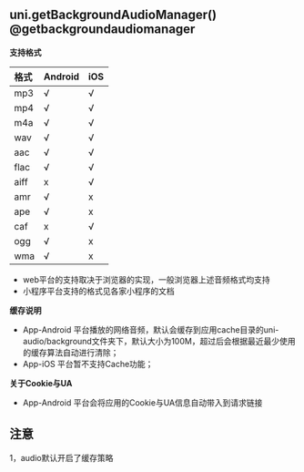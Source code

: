 ## uni.getBackgroundAudioManager() @getbackgroundaudiomanager

**支持格式**

|格式	|Android|iOS|
|:-		|:-			|:-	|
|mp3	|√			|√	|
|mp4	|√			|√	|
|m4a	|√			|√	|
|wav	|√			|√	|
|aac	|√			|√	|
|flac	|√			|√	|
|aiff	|x			|√	|
|amr	|√			|x	|
|ape	|√			|x	|
|caf	|x			|√	|
|ogg	|√			|x	|
|wma	|√			|x	|

- web平台的支持取决于浏览器的实现，一般浏览器上述音频格式均支持
- 小程序平台支持的格式见各家小程序的文档

**缓存说明**

- App-Android 平台播放的网络音频，默认会缓存到应用cache目录的uni-audio/background文件夹下，默认大小为100M，超过后会根据最近最少使用的缓存算法自动进行清除；
- App-iOS 平台暂不支持Cache功能；

**关于Cookie与UA**

- App-Android 平台会将应用的Cookie与UA信息自动带入到请求链接


<!-- UTSAPIJSON.getBackgroundAudioManager.description -->

<!-- UTSAPIJSON.getBackgroundAudioManager.compatibility -->

<!-- UTSAPIJSON.getBackgroundAudioManager.param -->

<!-- UTSAPIJSON.getBackgroundAudioManager.returnValue -->

<!-- UTSAPIJSON.getBackgroundAudioManager.tutorial -->

<!-- UTSAPIJSON.getBackgroundAudioManager.example -->

<!-- UTSAPIJSON.general_type.name -->

<!-- UTSAPIJSON.general_type.param -->

## 注意
1，audio默认开启了缓存策略
